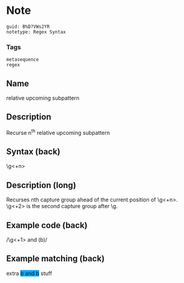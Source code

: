 # Note
```
guid: B%D?VWs2YR
notetype: Regex Syntax
```

### Tags
```
metasequence
regex
```

## Name
relative upcoming subpattern

## Description
Recurse n<sup>th</sup> relative upcoming subpattern

## Syntax (back)
<div><div>\g<+n></div></div>

## Description (long)
Recurses nth capture group ahead of the current position of \g<+n>. \g<+2> is the second capture group after \g.

## Example code (back)
<div>/\g<+1> and (b)/</div>

## Example matching (back)
<div>extra <span style="background-color: rgb(0, 170, 255);">b and b</span> stuff
</div>
